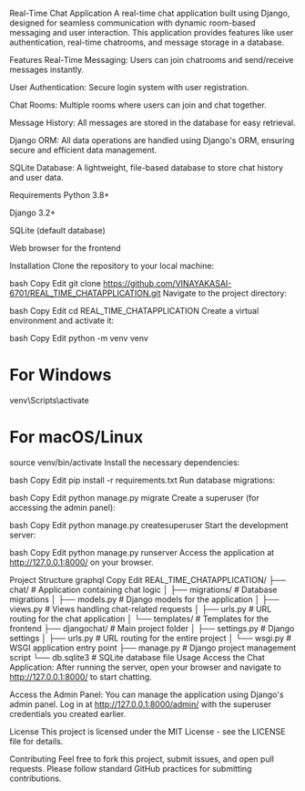 Real-Time Chat Application
A real-time chat application built using Django, designed for seamless communication with dynamic room-based messaging and user interaction. This application provides features like user authentication, real-time chatrooms, and message storage in a database.

Features
Real-Time Messaging: Users can join chatrooms and send/receive messages instantly.

User Authentication: Secure login system with user registration.

Chat Rooms: Multiple rooms where users can join and chat together.

Message History: All messages are stored in the database for easy retrieval.

Django ORM: All data operations are handled using Django's ORM, ensuring secure and efficient data management.

SQLite Database: A lightweight, file-based database to store chat history and user data.

Requirements
Python 3.8+

Django 3.2+

SQLite (default database)

Web browser for the frontend

Installation
Clone the repository to your local machine:

bash
Copy
Edit
git clone https://github.com/VINAYAKASAI-6701/REAL_TIME_CHATAPPLICATION.git
Navigate to the project directory:

bash
Copy
Edit
cd REAL_TIME_CHATAPPLICATION
Create a virtual environment and activate it:

bash
Copy
Edit
python -m venv venv
# For Windows
venv\Scripts\activate
# For macOS/Linux
source venv/bin/activate
Install the necessary dependencies:

bash
Copy
Edit
pip install -r requirements.txt
Run database migrations:

bash
Copy
Edit
python manage.py migrate
Create a superuser (for accessing the admin panel):

bash
Copy
Edit
python manage.py createsuperuser
Start the development server:

bash
Copy
Edit
python manage.py runserver
Access the application at http://127.0.0.1:8000/ on your browser.

Project Structure
graphql
Copy
Edit
REAL_TIME_CHATAPPLICATION/
├── chat/                # Application containing chat logic
│   ├── migrations/      # Database migrations
│   ├── models.py        # Django models for the application
│   ├── views.py         # Views handling chat-related requests
│   ├── urls.py          # URL routing for the chat application
│   └── templates/       # Templates for the frontend
├── djangochat/          # Main project folder
│   ├── settings.py      # Django settings
│   ├── urls.py          # URL routing for the entire project
│   └── wsgi.py          # WSGI application entry point
├── manage.py            # Django project management script
└── db.sqlite3           # SQLite database file
Usage
Access the Chat Application: After running the server, open your browser and navigate to http://127.0.0.1:8000/ to start chatting.

Access the Admin Panel: You can manage the application using Django's admin panel. Log in at http://127.0.0.1:8000/admin/ with the superuser credentials you created earlier.

License
This project is licensed under the MIT License - see the LICENSE file for details.

Contributing
Feel free to fork this project, submit issues, and open pull requests. Please follow standard GitHub practices for submitting contributions.
